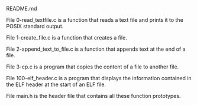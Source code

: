 README.md



File 0-read_textfile.c is a function that reads a text file and prints it to the POSIX standard output.



File 1-create_file.c is a function that creates a file.



File 2-append_text_to_file.c is a function that appends text at the end of a file.



File 3-cp.c is a program that copies the content of a file to another file.



File 100-elf_header.c is a program that displays the information contained in the ELF header at the start of an ELF file.



File main.h is the header file that contains all these function prototypes.
